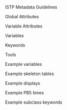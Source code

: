 ISTP Metadata Guidelines

Global Attributes

Variable Attributes

Variables

Keywords

Tools

Example variables

Example skeleton tables

Example displays

Example PB5 times

Example subclass keywords
